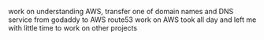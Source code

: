 work on understanding AWS, transfer one of domain names and DNS service from godaddy to AWS route53
work on AWS took all day and left me with little time to work on other projects
